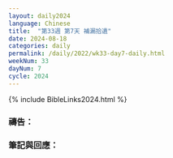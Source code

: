 ```yaml
---
layout: daily2024
language: Chinese
title:  "第33週 第7天 補漏拾遺"
date: 2024-08-18
categories: daily
permalink: /daily/2022/wk33-day7-daily.html
weekNum: 33
dayNum: 7
cycle: 2024
---
```


{% include BibleLinks2024.html %}

### 禱告：

### 筆記與回應：
